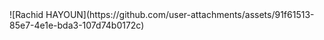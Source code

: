 <!DOCTYPE html>
<html lang="fr">
<head>
<meta charset="UTF-8">
</head>
<body>
    ![Rachid HAYOUN](https://github.com/user-attachments/assets/91f61513-85e7-4e1e-bda3-107d74b0172c)
</body>
</html>
